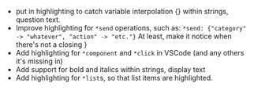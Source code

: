 * put in highlighting to catch variable interpolation {} within strings, question text. 
* Improve highlighting for `*send` operations, such as: 
 `*send: {"category" -> "whatever", "action" -> "etc."}`
 At least, make it notice when there's not a closing }
 * Add highlighting for `*component` and `*click` in VSCode (and any others it's missing in)
 * Add support for bold and italics within strings, display text
 * Add highlighting for `*list`s, so that list items are highlighted.
 